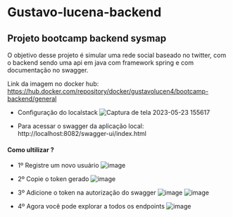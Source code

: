 # Gustavo-lucena-backend

## Projeto bootcamp backend sysmap

O objetivo desse projeto é simular uma rede social baseado no twitter, com o backend sendo uma api em java com framework spring e com documentação no swagger.

Link da imagem no docker hub: 
https://hub.docker.com/repository/docker/gustavolucen4/bootcamp-backend/general

- Configuração do localstack
![Captura de tela 2023-05-23 155617](https://github.com/bc-fullstack-03/Gustavo-lucena-backend/assets/87911974/3af6ae0c-18df-40f7-afd2-1a55dec86eb3)

- Para acessar o swagger da aplicação local: http://localhost:8082/swagger-ui/index.html

#### Como ultilizar ?
- 1º Registre um novo usuário
![image](https://user-images.githubusercontent.com/87911974/236706751-f1f534bb-6a49-4a58-84eb-1e65d1f42d89.png)

- 2º Copie o token gerado
![image](https://user-images.githubusercontent.com/87911974/236706807-9e90381f-411c-48bd-bc96-c9bb098c9ca1.png)

- 3º Adicione o token na autorização do swagger
![image](https://user-images.githubusercontent.com/87911974/236706888-93e0ae52-71c1-4bf6-a9fd-e402acdb0fb0.png)
![image](https://user-images.githubusercontent.com/87911974/236706915-c6615ddb-f03c-42a6-ab7d-11f490e51c41.png)

- 4º Agora você pode explorar a todos os endpoints
![image](https://user-images.githubusercontent.com/87911974/236706979-b598f856-313b-48a1-a322-a1cde04c4dea.png)

